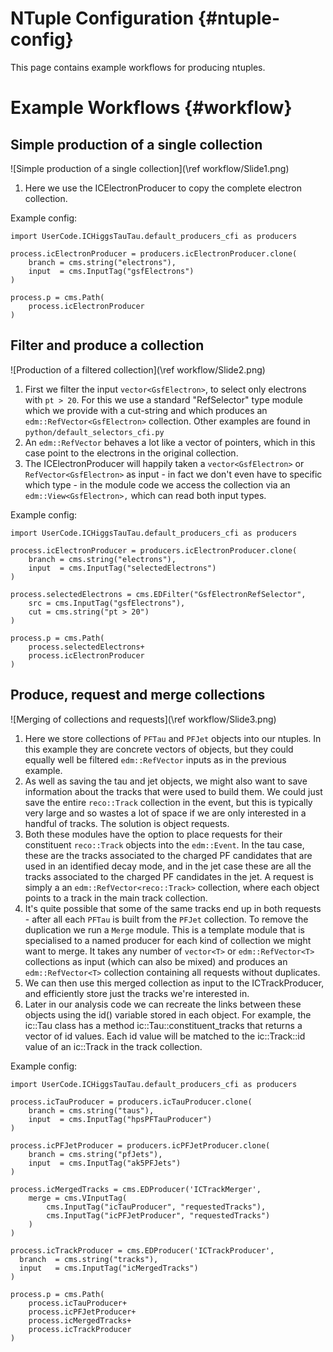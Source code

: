 NTuple Configuration {#ntuple-config}
=====================================

This page contains example workflows for producing ntuples.

Example Workflows {#workflow}
=============================

Simple production of a single collection
----------------------------------------

![Simple production of a single collection](\ref workflow/Slide1.png)

  1. Here we use the ICElectronProducer to copy the complete electron collection.

Example config:
~~~~~~~~~~~~~{.py}
import UserCode.ICHiggsTauTau.default_producers_cfi as producers

process.icElectronProducer = producers.icElectronProducer.clone(
    branch = cms.string("electrons"),
    input  = cms.InputTag("gsfElectrons")
)

process.p = cms.Path(
    process.icElectronProducer
)
~~~~~~~~~~~~~

Filter and produce a collection
-------------------------------

![Production of a filtered collection](\ref workflow/Slide2.png)

  1. First we filter the input `vector<GsfElectron>`, to select only electrons with `pt > 20`. For this we use a standard "RefSelector" type module which we provide with a cut-string and which produces an `edm::RefVector<GsfElectron>` collection. Other examples are found in `python/default_selectors_cfi.py`
  2. An `edm::RefVector` behaves a lot like a vector of pointers, which in this case point to the electrons in the original collection.
  3. The ICElectronProducer will happily taken a `vector<GsfElectron>` or `RefVector<GsfElectron>` as input - in fact we don't even have to specific which type - in the module code we access the collection via an `edm::View<GsfElectron>,` which can read both input types.

Example config:
~~~~~~~~~~~~~{.py}
import UserCode.ICHiggsTauTau.default_producers_cfi as producers

process.icElectronProducer = producers.icElectronProducer.clone(
    branch = cms.string("electrons"),
    input  = cms.InputTag("selectedElectrons")
)

process.selectedElectrons = cms.EDFilter("GsfElectronRefSelector",
    src = cms.InputTag("gsfElectrons"),
    cut = cms.string("pt > 20")
)

process.p = cms.Path(
    process.selectedElectrons+
    process.icElectronProducer
)
~~~~~~~~~~~~~

Produce, request and merge collections
--------------------------------------

![Merging of collections and requests](\ref workflow/Slide3.png)

  1. Here we store collections of `PFTau` and `PFJet` objects into our ntuples. In this example they are concrete vectors of objects, but they could equally well be filtered `edm::RefVector` inputs as in the previous example.
  2. As well as saving the tau and jet objects, we might also want to save information about the tracks that were used to build them. We could just save the entire `reco::Track` collection in the event, but this is typically very large and so wastes a lot of space if we are only interested in a handful of tracks. The solution is object requests.
  3. Both these modules have the option to place requests for their constituent `reco::Track` objects into the `edm::Event`. In the tau case, these are the tracks associated to the charged PF candidates that are used in an identified decay mode, and in the jet case these are all the tracks associated to the charged PF candidates in the jet. A request is simply a an `edm::RefVector<reco::Track>` collection, where each object points to a track in the main track collection.
  4. It's quite possible that some of the same tracks end up in both requests - after all each `PFTau` is built from the `PFJet` collection. To remove the duplication we run a `Merge` module. This is a template module that is specialised to a named producer for each kind of collection we might want to merge. It takes any number of `vector<T>` or `edm::RefVector<T>` collections as input (which can also be mixed) and produces an `edm::RefVector<T>` collection containing all requests without duplicates.
  5. We can then use this merged collection as input to the ICTrackProducer, and efficiently store just the tracks we're interested in.
  6. Later in our analysis code we can recreate the links between these objects using the id() variable stored in each object. For example, the ic::Tau class has a method ic::Tau::constituent_tracks that returns a vector of id values. Each id value will be matched to the ic::Track::id value of an ic::Track in the track collection.

Example config:
~~~~~~~~~~~~~{.py}
import UserCode.ICHiggsTauTau.default_producers_cfi as producers

process.icTauProducer = producers.icTauProducer.clone(
    branch = cms.string("taus"),
    input  = cms.InputTag("hpsPFTauProducer")
)

process.icPFJetProducer = producers.icPFJetProducer.clone(
    branch = cms.string("pfJets"),
    input  = cms.InputTag("ak5PFJets")
)

process.icMergedTracks = cms.EDProducer('ICTrackMerger',
    merge = cms.VInputTag(
        cms.InputTag("icTauProducer", "requestedTracks"),
        cms.InputTag("icPFJetProducer", "requestedTracks")
    )
)

process.icTrackProducer = cms.EDProducer('ICTrackProducer',
  branch  = cms.string("tracks"),
  input   = cms.InputTag("icMergedTracks")
)

process.p = cms.Path(
    process.icTauProducer+
    process.icPFJetProducer+
    process.icMergedTracks+
    process.icTrackProducer
)
~~~~~~~~~~~~~